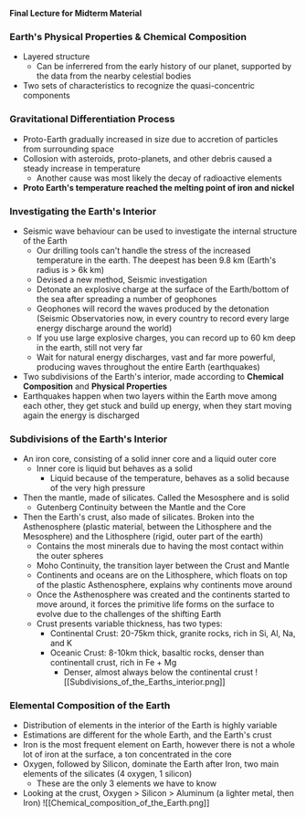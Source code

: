 **Final Lecture for Midterm Material**

### Earth's Physical Properties & Chemical Composition
 - Layered structure
	 - Can be inferrered from the early history of our planet, supported by the data from the nearby celestial bodies
 - Two sets of characteristics to recognize the quasi-concentric components

### Gravitational Differentiation Process
 - Proto-Earth gradually increased in size due to accretion of particles from surrounding space
 - Collosion with asteroids, proto-planets, and other debris caused a steady increase in temperature
	 - Another cause was most likely the decay of radioactive elements
 - **Proto Earth's temperature reached the melting point of iron and nickel**

### Investigating the Earth's Interior
 - Seismic wave behaviour can be used to investigate the internal structure of the Earth
	 - Our drilling tools can't handle the stress of the increased temperature in the earth. The deepest has been 9.8 km (Earth's radius is > 6k km)
	 - Devised a new method, Seismic investigation
	 - Detonate an explosive charge at the surface of the Earth/bottom of the sea after spreading a number of geophones
	 - Geophones will record the waves produced by the detonation (Seismic Observatories now, in every country to record every large energy discharge around the world)
	 - If you use large explosive charges, you can record up to 60 km deep in the earth, still not very far
	 - Wait for natural energy discharges, vast and far more powerful, producing waves throughout the entire Earth (earthquakes)
 - Two subdivisions of the Earth's interior, made according to **Chemical Composition** and **Physical Properties**
 - Earthquakes happen when two layers within the Earth move among each other, they get stuck and build up energy, when they start moving again the energy is discharged

### Subdivisions of the Earth's Interior
 - An iron core, consisting of a solid inner core and a liquid outer core
	 - Inner core is liquid but behaves as a solid
		 - Liquid because of the temperature, behaves as a solid because of the very high pressure
 - Then the mantle, made of silicates. Called the Mesosphere and is solid
	 - Gutenberg Continuity between the Mantle and the Core
 - Then the Earth's crust, also made of silicates. Broken into the Asthenosphere (plastic material, between the Lithosphere and the Mesosphere) and the Lithosphere (rigid, outer part of the earth)
	 - Contains the most minerals due to having the most contact within the outer spheres
	 - Moho Continuity, the transition layer between the Crust and Mantle
     - Continents and oceans are on the Lithosphere, which floats on top of the plastic Asthenosphere, explains why continents move around
     - Once the Asthenosphere was created and the continents started to move around, it forces the primitive life forms on the surface to evolve due to the challenges of the shifting Earth
     - Crust presents variable thickness, has two types:
	     - Continental Crust: 20-75km thick, granite rocks, rich in Si, Al, Na, and K
	     - Oceanic Crust: 8-10km thick, basaltic rocks, denser than continentall crust, rich in Fe + Mg
		     - Denser, almost always below the continental crust
![[Subdivisions_of_the_Earths_interior.png]]

### Elemental Composition of the Earth
 - Distribution of elements in the interior of the Earth is highly variable
 - Estimations are different for the whole Earth, and the Earth's crust
 - Iron is the most frequent element on Earth, however there is not a whole lot of iron at the surface, a ton concentrated in the core
 - Oxygen, followed by Silicon, dominate the Earth after Iron, two main elements of the silicates (4 oxygen, 1 silicon)
	 - These are the only 3 elements we have to know
 - Looking at the crust, Oxygen > Silicon > Aluminum (a lighter metal, then Iron)
![[Chemical_composition_of_the_Earth.png]]